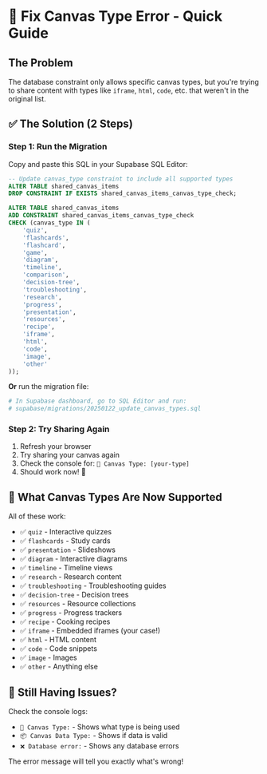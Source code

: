 # 🔧 Fix Canvas Type Error - Quick Guide

## The Problem
The database constraint only allows specific canvas types, but you're trying to share content with types like `iframe`, `html`, `code`, etc. that weren't in the original list.

## ✅ The Solution (2 Steps)

### Step 1: Run the Migration

Copy and paste this SQL in your Supabase SQL Editor:

```sql
-- Update canvas_type constraint to include all supported types
ALTER TABLE shared_canvas_items 
DROP CONSTRAINT IF EXISTS shared_canvas_items_canvas_type_check;

ALTER TABLE shared_canvas_items
ADD CONSTRAINT shared_canvas_items_canvas_type_check 
CHECK (canvas_type IN (
    'quiz',
    'flashcards',
    'flashcard',
    'game',
    'diagram',
    'timeline',
    'comparison',
    'decision-tree',
    'troubleshooting',
    'research',
    'progress',
    'presentation',
    'resources',
    'recipe',
    'iframe',
    'html',
    'code',
    'image',
    'other'
));
```

**Or** run the migration file:
```bash
# In Supabase dashboard, go to SQL Editor and run:
# supabase/migrations/20250122_update_canvas_types.sql
```

### Step 2: Try Sharing Again

1. Refresh your browser
2. Try sharing your canvas again
3. Check the console for: `📝 Canvas Type: [your-type]`
4. Should work now! 🎉

## 🎯 What Canvas Types Are Now Supported

All of these work:
- ✅ `quiz` - Interactive quizzes
- ✅ `flashcards` - Study cards
- ✅ `presentation` - Slideshows
- ✅ `diagram` - Interactive diagrams
- ✅ `timeline` - Timeline views
- ✅ `research` - Research content
- ✅ `troubleshooting` - Troubleshooting guides
- ✅ `decision-tree` - Decision trees
- ✅ `resources` - Resource collections
- ✅ `progress` - Progress trackers
- ✅ `recipe` - Cooking recipes
- ✅ `iframe` - Embedded iframes (your case!)
- ✅ `html` - HTML content
- ✅ `code` - Code snippets
- ✅ `image` - Images
- ✅ `other` - Anything else

## 🐛 Still Having Issues?

Check the console logs:
- `📝 Canvas Type:` - Shows what type is being used
- `📦 Canvas Data Type:` - Shows if data is valid
- `❌ Database error:` - Shows any database errors

The error message will tell you exactly what's wrong!

